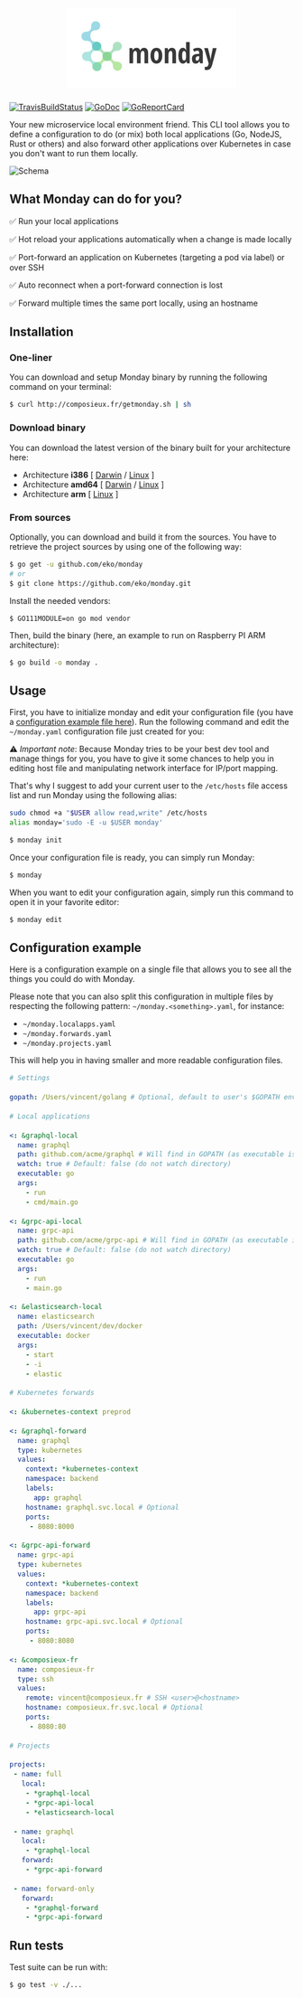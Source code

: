 <h1 align="center"><img src="misc/logo.jpg" title="Monday: dev tool for local app and port-forwarding" alt="Monday: dev tool for local app and port-forwarding"></h1>

[![TravisBuildStatus](https://api.travis-ci.org/eko/monday.svg?branch=master)](https://travis-ci.org/eko/monday)
[![GoDoc](https://godoc.org/github.com/eko/monday?status.png)](https://godoc.org/github.com/eko/monday)
[![GoReportCard](https://goreportcard.com/badge/github.com/eko/monday)](https://goreportcard.com/report/github.com/eko/monday)


Your new microservice local environment friend. This CLI tool allows you to define a configuration to do (or mix) both local applications (Go, NodeJS, Rust or others) and also forward other applications over Kubernetes in case you don't want to run them locally.

![Schema](https://github.com/eko/monday/blob/master/misc/schema.jpg?raw=true)

## What Monday can do for you?

✅ Run your local applications

✅ Hot reload your applications automatically when a change is made locally

✅ Port-forward an application on Kubernetes (targeting a pod via label) or over SSH

✅ Auto reconnect when a port-forward connection is lost

✅ Forward multiple times the same port locally, using an hostname

## Installation

### One-liner

You can download and setup Monday binary by running the following command on your terminal:

```bash
$ curl http://composieux.fr/getmonday.sh | sh
```

### Download binary

You can download the latest version of the binary built for your architecture here:

* Architecture **i386** [
    [Darwin](https://github.com/eko/monday/releases/latest/download/monday-darwin-386) /
    [Linux](https://github.com/eko/monday/releases/latest/download/monday-linux-386)
]
* Architecture **amd64** [
    [Darwin](https://github.com/eko/monday/releases/latest/download/monday-darwin-amd64) /
    [Linux](https://github.com/eko/monday/releases/latest/download/monday-linux-amd64)
]
* Architecture **arm** [
    [Linux](https://github.com/eko/it/releases/latest/download/monday-linux-arm)
]

### From sources

Optionally, you can download and build it from the sources. You have to retrieve the project sources by using one of the following way:
```bash
$ go get -u github.com/eko/monday
# or
$ git clone https://github.com/eko/monday.git
```

Install the needed vendors:

```
$ GO111MODULE=on go mod vendor
```

Then, build the binary (here, an example to run on Raspberry PI ARM architecture):
```bash
$ go build -o monday .
```

## Usage

First, you have to initialize monday and edit your configuration file (you have a [configuration example file here](https://raw.githubusercontent.com/eko/monday/example.yaml)).
Run the following command and edit the `~/monday.yaml` configuration file just created for you:

⚠️ *Important note*: Because Monday tries to be your best dev tool and manage things for you, you have to give it some chances to help you in editing host file and manipulating network interface for IP/port mapping.

That's why I suggest to add your current user to the `/etc/hosts` file access list and run Monday using the following alias:

```bash
sudo chmod +a "$USER allow read,write" /etc/hosts
alias monday='sudo -E -u $USER monday'
```

```bash
$ monday init
```

Once your configuration file is ready, you can simply run Monday:

```bash
$ monday
```

When you want to edit your configuration again, simply run this command to open it in your favorite editor:

```bash
$ monday edit
```

## Configuration example

Here is a configuration example on a single file that allows you to see all the things you could do with Monday.

Please note that you can also split this configuration in multiple files by respecting the following pattern: `~/monday.<something>.yaml`, for instance:
* `~/monday.localapps.yaml`
* `~/monday.forwards.yaml`
* `~/monday.projects.yaml`

This will help you in having smaller and more readable configuration files.

```yaml
# Settings

gopath: /Users/vincent/golang # Optional, default to user's $GOPATH env var

# Local applications

<: &graphql-local
  name: graphql
  path: github.com/acme/graphql # Will find in GOPATH (as executable is "go")
  watch: true # Default: false (do not watch directory)
  executable: go
  args:
    - run
    - cmd/main.go

<: &grpc-api-local
  name: grpc-api
  path: github.com/acme/grpc-api # Will find in GOPATH (as executable is "go")
  watch: true # Default: false (do not watch directory)
  executable: go
  args:
    - run
    - main.go

<: &elasticsearch-local
  name: elasticsearch
  path: /Users/vincent/dev/docker
  executable: docker
  args:
    - start
    - -i
    - elastic

# Kubernetes forwards

<: &kubernetes-context preprod

<: &graphql-forward
  name: graphql
  type: kubernetes
  values:
    context: *kubernetes-context
    namespace: backend
    labels:
      app: graphql
    hostname: graphql.svc.local # Optional
    ports:
     - 8080:8000

<: &grpc-api-forward
  name: grpc-api
  type: kubernetes
  values:
    context: *kubernetes-context
    namespace: backend
    labels:
      app: grpc-api
    hostname: grpc-api.svc.local # Optional
    ports:
     - 8080:8080

<: &composieux-fr
  name: composieux-fr
  type: ssh
  values:
    remote: vincent@composieux.fr # SSH <user>@<hostname>
    hostname: composieux.fr.svc.local # Optional
    ports:
     - 8080:80

# Projects

projects:
 - name: full
   local:
    - *graphql-local
    - *grpc-api-local
    - *elasticsearch-local

 - name: graphql
   local:
    - *graphql-local
   forward:
    - *grpc-api-forward

 - name: forward-only
   forward:
    - *graphql-forward
    - *grpc-api-forward

```

## Run tests

Test suite can be run with:

```bash
$ go test -v ./...
```
